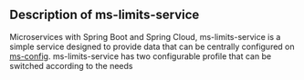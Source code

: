 ## Description of ms-limits-service
Microservices with Spring Boot and Spring Cloud, ms-limits-service is a simple service designed to provide data that can be centrally configured on [ms-config](https://github.com/Adhito/learning-springboot-ms-config). ms-limits-service has two configurable profile that can be switched according to the needs

